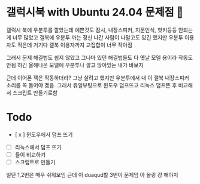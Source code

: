 # 갤럭시북 with Ubuntu 24.04 문제점 🫣

갤럭시 북에 우분투를 깔았는데 예쁜것도 잠시, 내장스피커, 지문인식, 핫키등등 안되는게 너무 많았고
갤북에 우분투 까는 정신 나간 사람이 나말고도 있긴 했지만 우분투 이용자도 적은데 거기다 갤북 이용자까지 
교집합이 너무 작아짐

그래서 문제 해결법도 쉽지 않았고 그나마 있던 해결법들도 다 옛날 모델 용이라 작동도 안됨
하긴 올해나온 모델에 우분투나 깔고 앉아있는 내가 바보지

근데 이어폰 잭은 작동하더라? 그냥 살려고 했지만 우분투에서 내 이 갤북 내장스피커 소리를 꼭 들어야 겠음.
그래서 듀얼부팅으로 윈도우 덤프뜨고 리눅스 덤프뜬 후 비교해서 스크립트 만들기로함

# Todo
- [ x ] 윈도우에서 덤프 뜨기
- [ ] 리눅스에서 덤프 뜨기
- [ ] 둘이 비교하기
- [ ] 스크립트로 만들기

일단 1,2번은 매우 쉬워보임 근데 이 duaqud할 3번이 문제임
아 몰랑 걍 해야지
